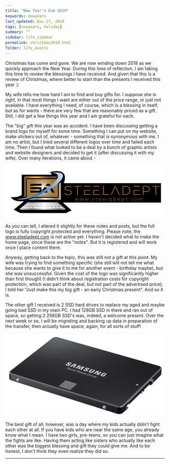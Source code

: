 ```yaml
---
title: "New Year's Eve 2019"
keywords: newyears
last_updated: Dec 27, 2018
tags: [newyears, holiday]
summary: ""
sidebar: life_sidebar
permalink: christmas2018.html
folder: life_events
---
```


Christmas has come and gone.  We are now winding down 2018 as we quickly approach the New Year.  During this time of reflection, I am taking this time to review the blessings I have received.  And given that this is a review of Christmas, where better to start than the presents I received this year :)

My wife tells me how hard I am to find and buy gifts for. I suppose she is right, in that most things I want are either out of the price range, or just not available. I have everything I need, of course, which is a blessing in itself; but as for wants - there are very few that are reasonably priced as a gift.  Still, I did get a few things this year and I am grateful for each.

The "big" gift this year was an accident.  I have been discussing getting a brand logo for myself for some time.  Something I can put on my website, make stickers out of, whatever - something that is synonymous with me.  I am no artist, but I tried several different logos over time and failed each time.  Then I found what looked to be a deal by a bunch of graphic artists and website designers and decided to get it (after discussing it with my wife).  Over many iterations, it came about -

![alt text:  Steeladept Logo][salogo]

As you can tell, I altered it slightly for these notes and posts, but the full logo is fully copyright protected and everything. Please note, the www.steeladept.com is not active yet.  I haven't decided what to make the home page, since these are the "notes". But it is registered and will work once I place content there.

Anyway, getting back to the topic, this was still not a gift at this point. My wife was trying to find something specific (she still will not tell me what because she wants to give it to me for another event - birthday maybe), but she was unsuccessful.  Given the cost of the logo was significantly higher than first thought (I didn't think about registration costs for copyright protection, which was part of the deal, but not part of the advertised price); I told her "Just make this my big gift - an early Christmas present".  And so it is.

The other gift I received is 2 SSD hard drives to replace my aged and maybe going bad SSD in my main PC.  I had 128GB SSD in there and ran out of space, so getting 2 256GB SSD's was, indeed, a welcome present.  Over the next week or so, I will be migrating and backing up data in preparation of the transfer, then actually have space, again, for all sorts of stuff!

![alt text:  Samsung SSD][ssd]

The best gift of all, however, was a day where my kids actually didn't fight each other at all. If you have kids who are near the same age, you already know what I mean. I have two girls, pre-teens, so you can just imagine what the fights are like. Having them acting like sisters who actually like each other was the biggest blessing and gift they could give me.  And to be honest, I don't think they even realize they did so.

---
[salogo]:  images/SteeladeptFF-01.png "Steeladept Logo"
[ssd]:  images/Samsung-EVO-256GB-SSD.jpg "Samsung SSD"